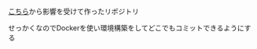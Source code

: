 [こちら](https://blog-jp.richardimaoka.net/20210328)から影響を受けて作ったリポジトリ

せっかくなのでDockerを使い環境構築をしてどこでもコミットできるようにする